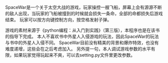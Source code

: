 SpaceWar是一个关于太空大战的游戏，玩家操控一艘飞船，屏幕上会有源源不断的敌人出现，当玩家的飞船被撞到的时候就会损失一条命，全部的命都损失后游戏结束。
玩家可以按方向键控制方向，按空格发射子弹。

游戏的素材来源于《python编程：从入门到实践》（第三版），本程序也是在该书的指导下完成。
本人不喜欢书中外星人入侵游戏的玩法，因此SpaceWar的玩法与书中的外星人入侵不同。
SpaceWar目前没有精美的背景和爆炸特效，也没有难度递增，这些会在之后考虑加入。
另外提一句，本人调试游戏参数的水平有限，如果玩家觉得玩起来不爽，可以去setting.py文件里更改参数。
